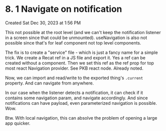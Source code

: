 # 8. 1 Navigate on notification
Created Sat Dec 30, 2023 at 1:56 PM

This not possible at the root level (and we can't keep the notification listener in a screen since that could be unmounted). useNavigation is also not possible since that's for leaf component not top level components.

The fix is to create a "service" file - which is just a fancy name for a simple trick. 
We create a Recat ref in a JS file and export it. Yes a ref can be created without a component. Then we set this ref as the ref prop for top most react Navigation provider. See PKB react node. Already noted.

Now, we can import and read/write to the exported thing's `.current` property.
And can navigate from anywhere.

In our case when the listener detects a notification, it can check if it contains some navigation param, and navigate accordingly. And since notifications can have payload, even parameterized navigation is possible. Wow.

Btw. With local navigation, this can absolve the problem of opening a large app quicker.
